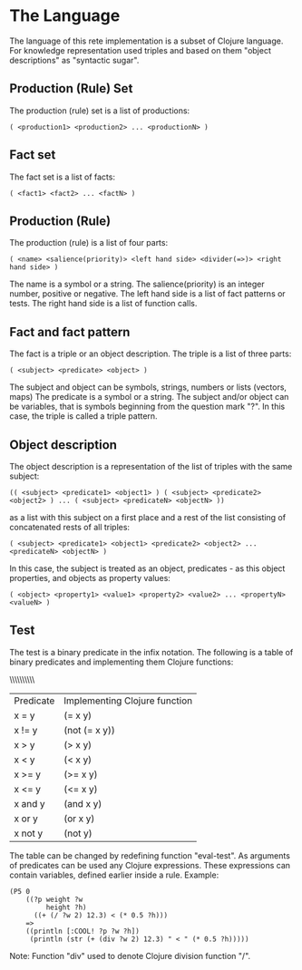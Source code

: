 # The Language

The language of this rete implementation is a subset of Clojure language.
For knowledge representation used triples and based on them "object descriptions" as "syntactic sugar".

Production (Rule) Set
----
The production (rule) set is a list of productions:

```
( <production1> <production2> ... <productionN> )
```
Fact set
----
The fact set is a list of facts:

```
( <fact1> <fact2> ... <factN> )
```
Production (Rule)
----
The production (rule) is a list of four parts:

```
( <name> <salience(priority)> <left hand side> <divider(=>)> <right hand side> )
```
The name is a symbol or a string.
The salience(priority) is an integer number, positive or negative.
The left hand side is a list of fact patterns or tests.
The right hand side is a list of function calls.

Fact and fact pattern
----

The fact is a triple or an object description.
The triple is a list of three parts:

```
( <subject> <predicate> <object> )
```

The subject and object can be symbols, strings, numbers or lists (vectors, maps)
The predicate is a symbol or a string.
The subject and/or object can be variables, that is symbols beginning from the question mark "?".
In this case, the triple is called a triple pattern.

Object description
----

The object description is a representation of the list of triples with the same subject:
```
(( <subject> <predicate1> <object1> ) ( <subject> <predicate2> <object2> ) ... ( <subject> <predicateN> <objectN> ))
```
as a list with this subject on a first place and a rest of the list consisting of concatenated rests of all triples:
```
( <subject> <predicate1> <object1> <predicate2> <object2> ... <predicateN> <objectN> )
```
In this case, the subject is treated as an object, predicates - as this object properties, and objects as property values:
```
( <object> <property1> <value1> <property2> <value2> ... <propertyN> <valueN> )
```

Test
----

The test is a binary predicate in the infix notation. The following is a table of binary predicates and implementing them Clojure functions:

<table>
<tr><td>Predicate</td><td>Implementing Clojure function</td>\</tr>
<tr><td>x = y</td><td>(= x y)</td>\</tr>
<tr><td>x != y</td><td>(not (= x y))</td>\</tr>
<tr><td>x > y</td><td>(> x y)</td>\</tr>
<tr><td>x < y</td><td>(< x y)</td>\</tr>
<tr><td>x >= y</td><td>(>= x y)</td>\</tr>
<tr><td>x <= y</td><td>(<= x y)</td>\</tr>
<tr><td>x and y</td><td>(and x y)</td>\</tr>
<tr><td>x or y</td><td>(or x y)</td>\</tr>
<tr><td>x not y</td><td>(not y)</td>\</tr>
</table>

The table can be changed by redefining function "eval-test". As arguments of predicates can be used any Clojure expressions. These expressions can contain variables, defined earlier inside a rule. Example:

```
(P5 0
    ((?p weight ?w
         height ?h)
      ((+ (/ ?w 2) 12.3) < (* 0.5 ?h)))
    =>
    ((println [:COOL! ?p ?w ?h])
     (println (str (+ (div ?w 2) 12.3) " < " (* 0.5 ?h)))))
```
Note: Function "div" used to denote Clojure division function "/".


